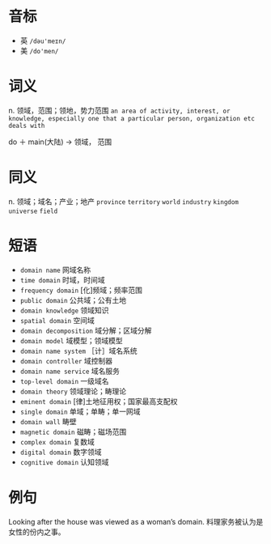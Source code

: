 # 音标

- 英 `/dəu'meɪn/`
- 美 `/do'men/`

# 词义

n. 领域，范围；领地，势力范围
`an area of activity, interest, or knowledge, especially one that a particular person, organization etc deals with`



do ＋ main(大陆) → 领域， 范围

# 同义

n. 领域；域名；产业；地产
`province` `territory` `world` `industry` `kingdom` `universe` `field`

# 短语

- `domain name` 网域名称
- `time domain` 时域，时间域
- `frequency domain` [化]频域；频率范围
- `public domain` 公共域；公有土地
- `domain knowledge` 领域知识
- `spatial domain` 空间域
- `domain decomposition` 域分解；区域分解
- `domain model` 域模型；领域模型
- `domain name system` ［计］域名系统
- `domain controller` 域控制器
- `domain name service` 域名服务
- `top-level domain` 一级域名
- `domain theory` 领域理论；畴理论
- `eminent domain` [律]土地征用权；国家最高支配权
- `single domain` 单域；单畴；单一网域
- `domain wall` 畴壁
- `magnetic domain` 磁畴；磁场范围
- `complex domain` 复数域
- `digital domain` 数字领域
- `cognitive domain` 认知领域

# 例句

Looking after the house was viewed as a woman’s domain.
料理家务被认为是女性的份内之事。


